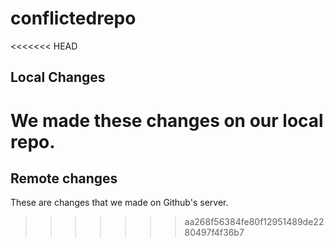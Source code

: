 # conflictedrepo

<<<<<<< HEAD
## Local Changes
We made these changes on our local repo.
=======
## Remote changes
These are changes that we made on Github's server.
>>>>>>> aa268f56384fe80f12951489de2280497f4f36b7
